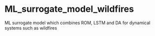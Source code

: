 # ML_surrogate_model_wildfires
ML surrogate model which combines ROM, LSTM and DA for dynamical systems such as wildfires
